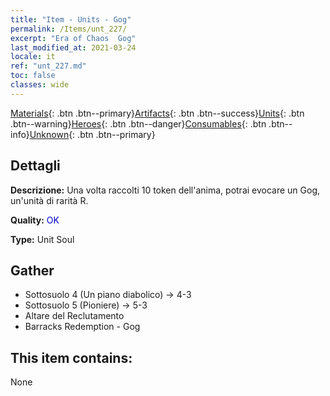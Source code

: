 ```yaml
---
title: "Item - Units - Gog"
permalink: /Items/unt_227/
excerpt: "Era of Chaos  Gog"
last_modified_at: 2021-03-24
locale: it
ref: "unt_227.md"
toc: false
classes: wide
---
```

 [Materials](/it/Items/){: .btn .btn--primary}[Artifacts](/it/Items/Artifacts/){: .btn .btn--success}[Units](/it/Items/Units/){: .btn .btn--warning}[Heroes](/it/Items/Heroes/){: .btn .btn--danger}[Consumables](/it/Items/Consumables/){: .btn .btn--info}[Unknown](/it/Items/Unknown/){: .btn .btn--primary}

## Dettagli
 **Descrizione:** Una volta raccolti 10 token dell'anima, potrai evocare un Gog, un'unità di rarità R.

 **Quality:** <span style="color: #0000CD">OK</span>

 **Type:** Unit Soul

## Gather

*    Sottosuolo 4 (Un piano diabolico) -> 4-3 
*    Sottosuolo 5 (Pioniere) -> 5-3 
*    Altare del Reclutamento 
*    Barracks Redemption - Gog 

## This item contains:

  None

